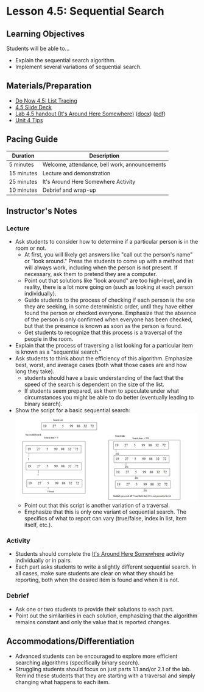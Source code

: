 # Lesson 4.5: Sequential Search

## Learning Objectives

Students will be able to...

* Explain the sequential search algorithm.
* Implement several variations of sequential search.

## Materials/Preparation

* [Do Now 4.5: List Tracing](do_now_45.md)
* [4.5 Slide Deck](https://github.com/TEALSK12/introduction-to-computer-science/raw/master/slidedecks/TEALS%20SNAP%204.5.pptx)
* [Lab 4.5 handout (It's Around Here Somewhere)](lab_45.md) ([docx](https://github.com/TEALSK12/introduction-to-computer-science/raw/master/Unit%204%20Word/Lab%204.5%20Its%20Around%20Here%20Somewhere.docx)) ([pdf](https://github.com/TEALSK12/introduction-to-computer-science/raw/master/Unit%204%20PDF/Lab%204.5%20Its%20Around%20Here%20Somewhere.pdf))
* [Unit 4 Tips](unit_4_tips.md)

## Pacing Guide

| Duration   | Description                                   |
| --------- | --------------------------------------------- |
| 5 minutes  | Welcome, attendance, bell work, announcements |
| 15 minutes | Lecture and demonstration                     |
| 25 minutes | It's Around Here Somewhere Activity           |
| 10 minutes | Debrief and wrap-up                           |

## Instructor's Notes

### Lecture

* Ask students to consider how to determine if a particular person is in the room or not.
  * At first, you will likely get answers like "call out the person's name" or "look around."  Press the students to come up with a method that will always work, including when the person is not present.  If necessary, ask them to pretend they are a computer.
  * Point out that solutions like "look around" are too high-level, and in reality, there is a lot more going on (such as looking at each person individually).
  * Guide students to the process of checking if each person is the one they are seeking, in some deterministic order, until they have either found the person or checked everyone.  Emphasize that the absence of the person is only confirmed when everyone has been checked, but that the presence is known as soon as the person is found.
  * Get students to recognize that this process is a traversal of the people in the room.
* Explain that the process of traversing a list looking for a particular item is known as a "sequential search."
* Ask students to think about the efficiency of this algorithm.  Emphasize best, worst, and average cases (both what those cases are and how long they take).
  * students should have a basic understanding of the fact that the speed of the search is dependent on the size of the list.
  * If students seem prepared, ask them to speculate under what circumstances you might be able to do better (eventually leading to binary search).
* Show the script for a basic sequential search:
    ![basic sequential search](images/basic_sequential_search.jpg)
  * Point out that this script is another variation of a traversal.
  * Emphasize that this is only one variant of sequential search.  The specifics of what to report can vary (true/false, index in list, item itself, etc.).

### Activity

* Students should complete the [It's Around Here Somewhere](lab_45.md) activity individually or in pairs.
* Each part asks students to write a slightly different sequential search.  In all cases, make sure students are clear on what they should be reporting, both when the desired item is found and when it is not.

### Debrief

* Ask one or two students to provide their solutions to each part.
* Point out the similarities in each solution, emphasizing that the algorithm remains constant and only the value that is reported changes.

## Accommodations/Differentiation

* Advanced students can be encouraged to explore more efficient searching algorithms (specifically binary search).
* Struggling students should focus on just parts 1.1 and/or 2.1 of the lab.  Remind these students that they are starting with a traversal and simply changing what happens to each item.
